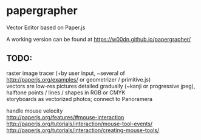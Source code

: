 # papergrapher
Vector Editor based on Paper.js

A working version can be found at https://w00dn.github.io/papergrapher/

## TODO:
raster image tracer (+by user input, ~several of http://paperjs.org/examples/ or geometrizer / primitive.js)  
vectors are low-res pictures detailed gradually (~kanji or progressive jpeg), halftone points / lines / shapes in RGB or CMYK    
storyboards as vectorized photos; connect to Panoramera  
  
handle mouse velocity  
http://paperjs.org/features/#mouse-interaction  
http://paperjs.org/tutorials/interaction/mouse-tool-events/  
http://paperjs.org/tutorials/interaction/creating-mouse-tools/  
